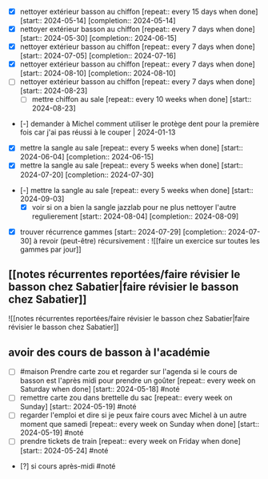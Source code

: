  
- [X] nettoyer extérieur basson au chiffon  [repeat:: every 15 days when done]  [start:: 2024-05-14]  [completion:: 2024-05-14]
- [X] nettoyer extérieur basson au chiffon  [repeat:: every 7 days when done]  [start:: 2024-05-30]  [completion:: 2024-06-15]
- [X] nettoyer extérieur basson au chiffon  [repeat:: every 7 days when done]  [start:: 2024-07-05]  [completion:: 2024-07-16]
- [X] nettoyer extérieur basson au chiffon  [repeat:: every 7 days when done]  [start:: 2024-08-10]  [completion:: 2024-08-10]
- [ ] nettoyer extérieur basson au chiffon  [repeat:: every 7 days when done]  [start:: 2024-08-23]
	- [ ] mettre chiffon au sale  [repeat:: every 10 weeks when done]  [start:: 2024-08-23]
- [-] demander à Michel comment utiliser le protège dent pour la première fois car j'ai pas réussi à le couper | 2024-01-13
- [X] mettre la sangle au sale  [repeat:: every 5 weeks when done]  [start:: 2024-06-04]  [completion:: 2024-06-15]
- [X] mettre la sangle au sale  [repeat:: every 5 weeks when done]  [start:: 2024-07-20]  [completion:: 2024-07-30]
- [-] mettre la sangle au sale  [repeat:: every 5 weeks when done]  [start:: 2024-09-03]
	- [x] voir si on a bien la sangle jazzlab pour ne plus nettoyer l'autre regulierement  [start:: 2024-08-04]  [completion:: 2024-08-09]
- [X] trouver récurrence gammes  [start:: 2024-07-29]  [completion:: 2024-07-30]
à revoir (peut-être) récursivement : 
![[faire un exercice sur toutes les gammes par jour]]
## [[notes récurrentes reportées/faire révisier le basson chez Sabatier|faire révisier le basson chez Sabatier]]
![[notes récurrentes reportées/faire révisier le basson chez Sabatier|faire révisier le basson chez Sabatier]]
## avoir des cours de basson à l'académie
- [ ] #maison Prendre carte zou et regarder sur l'agenda si le cours de basson est l'après midi pour prendre un goûter  [repeat:: every week on Saturday when done]  [start:: 2024-05-18] #noté
- [ ] remettre carte zou dans brettelle du sac  [repeat:: every week on Sunday]  [start:: 2024-05-19] #noté
- [ ] regarder l'emploi et dire si je peux faire cours avec Michel à un autre moment que samedi  [repeat:: every week on Sunday when done]  [start:: 2024-05-19] #noté
- [ ] prendre tickets de train  [repeat:: every week on Friday when done]  [start:: 2024-05-24] #noté
- [?] si cours après-midi #noté